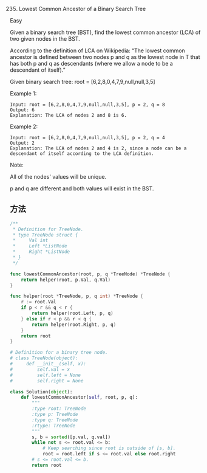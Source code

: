 235. Lowest Common Ancestor of a Binary Search Tree


Easy


Given a binary search tree (BST), find the lowest common ancestor (LCA) of two given nodes in the BST.

According to the definition of LCA on Wikipedia: “The lowest common ancestor is defined between two nodes p and q as the lowest node in T that has both p and q as descendants (where we allow a node to be a descendant of itself).”

Given binary search tree:  root = [6,2,8,0,4,7,9,null,null,3,5]


 

Example 1:
```
Input: root = [6,2,8,0,4,7,9,null,null,3,5], p = 2, q = 8
Output: 6
Explanation: The LCA of nodes 2 and 8 is 6.
```

Example 2:

```
Input: root = [6,2,8,0,4,7,9,null,null,3,5], p = 2, q = 4
Output: 2
Explanation: The LCA of nodes 2 and 4 is 2, since a node can be a descendant of itself according to the LCA definition.
```
 

Note:

All of the nodes' values will be unique.

p and q are different and both values will exist in the BST.


## 方法

```go
/**
 * Definition for TreeNode.
 * type TreeNode struct {
 *     Val int
 *     Left *ListNode
 *     Right *ListNode
 * }
 */

func lowestCommonAncestor(root, p, q *TreeNode) *TreeNode {
	return helper(root, p.Val, q.Val)
}

func helper(root *TreeNode, p, q int) *TreeNode {
	r := root.Val
	if p < r && q < r {
		return helper(root.Left, p, q)
	} else if r < p && r < q {
		return helper(root.Right, p, q)
	}
	return root
}
```


```python
# Definition for a binary tree node.
# class TreeNode(object):
#     def __init__(self, x):
#         self.val = x
#         self.left = None
#         self.right = None

class Solution(object):
    def lowestCommonAncestor(self, root, p, q):
        """
        :type root: TreeNode
        :type p: TreeNode
        :type q: TreeNode
        :rtype: TreeNode
        """
        s, b = sorted([p.val, q.val])
        while not s <= root.val <= b:
            # Keep searching since root is outside of [s, b].
            root = root.left if s <= root.val else root.right
        # s <= root.val <= b.
        return root
```